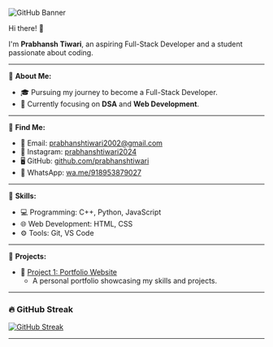 ![GitHub Banner](https://raw.githubusercontent.com/prabhanshtiwari/prabhanshtiwari/refs/heads/main/DALL%C2%B7E%202025-01-03%2011.20.52%20-%20A%20modern%2C%20clean%2C%20and%20tech-themed%20banner%20illustration%20for%20a%20GitHub%20profile.%20The%20design%20features%20a%20full-stack%20developer%20working%20on%20a%20laptop%2C%20surrounded%20.webp)


Hi there! 👋

I'm **Prabhansh Tiwari**, an aspiring Full-Stack Developer and a student passionate about coding.

---

📂 **About Me:**
- 🎓 Pursuing my journey to become a Full-Stack Developer.
- 🌟 Currently focusing on **DSA** and **Web Development**.

---

📂 **Find Me:**
- 📧 Email: [prabhanshtiwari2002@gmail.com](mailto:prabhanshtiwari2002@gmail.com)
- 📸 Instagram: [prabhanshtiwari2024](https://instagram.com/prabhanshtiwari2024)
- 🖥️ GitHub: [github.com/prabhanshtiwari](https://github.com/prabhanshtiwari)
- 📱 WhatsApp: [wa.me/918953879027](https://wa.me/918953879027?text=Hi%20Prabhansh!%20I%20came%20across%20your%20profile%20and%20would%20like%20to%20connect%20with%20you.%20Let's%20chat!)

---

📂 **Skills:**
- 💻 Programming: C++, Python, JavaScript
- 🌐 Web Development: HTML, CSS
- ⚙️ Tools: Git, VS Code

---

📂 **Projects:**
- 📌 [Project 1: Portfolio Website](https://prabhanshtiwari.netlify.app/)
  - A personal portfolio showcasing my skills and projects.

---

### 🔥 GitHub Streak
[![GitHub Streak](https://streak-stats.demolab.com/?user=prabhanshtiwari&theme=radical&hide_border=true)](https://git.io/streak-stats)

<!--
### 📊 GitHub Stats
[![GitHub Stats](https://github-readme-stats.vercel.app/api?username=prabhanshtiwari&show_icons=true&count_private=true&theme=radical&hide_border=true)](https://github.com/anuraghazra/github-readme-stats)

### 💻 Languages Used
[![Top Langs](https://github-readme-stats.vercel.app/api/top-langs/?username=prabhanshtiwari&layout=compact&theme=radical&hide_border=true)](https://github.com/anuraghazra/github-readme-stats)
-->
---

